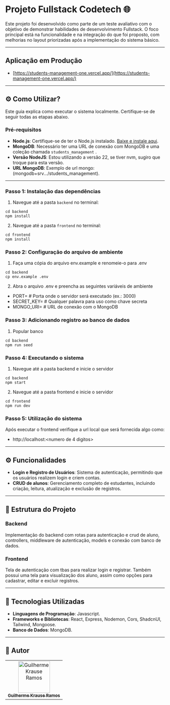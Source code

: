 # Projeto Fullstack Codetech 🌐

Este projeto foi desenvolvido como parte de um teste avaliativo com o objetivo de demonstrar habilidades de desenvolvimento Fullstack. O foco principal está na funcionalidade e na integração do que foi proposto, com melhorias no layout priorizadas após a implementação do sistema básico.

---

## Aplicação em Produção

- [https://students-management-one.vercel.app/](https://students-management-one.vercel.app/)
---

## ⚙️ Como Utilizar?

Este guia explica como executar o sistema localmente. Certifique-se de seguir todas as etapas abaixo.

### Pré-requisitos

- **Node.js**: Certifique-se de ter o Node.js instalado. [Baixe e instale aqui](https://nodejs.org/).
- **MongoDB**: Necessário ter uma URL de conexão com MongoDB e uma coleção chamada `students_management` .
- **Versão NodeJS**: Estou utilizando a versão 22, se tiver nvm, sugiro que troque para esta versão.
- **URL MongoDB**: Exemplo de url mongo: (mongodb+srv.../students_management).

---

### Passo 1: Instalação das dependências

1. Navegue até a pasta `backend` no terminal:
```
cd backend
npm install
```

2. Navegue até a pasta `frontend` no terminal:
```
cd frontend
npm install
```

### Passo 2: Configuração do arquivo de ambiente

1. Faça uma cópia do arquivo env.example e renomeie-o para .env
```
cd backend
cp env.example .env
```

2. Abra o arquivo .env e preencha as seguintes variáveis de ambiente

- PORT= # Porta onde o servidor será executado (ex.: 3000)
- SECRET_KEY= # Qualquer palavra para uso como chave secreta
- MONGO_URI= # URL de conexão com o MongoDB

### Passo 3: Adicionando registro ao banco de dados

1. Popular banco
```
cd backend
npm run seed
```

### Passo 4: Executando o sistema

1. Navegue até a pasta backend e inicie o servidor
```
cd backend
npm start
```

2. Navegue até a pasta frontend e inicie o servidor
```
cd frontend
npm run dev
```

### Passo 5: Utilização do sistema

Após executar o frontend verifique a url local que será fornecida algo como:

- http://localhost:<numero de 4 digitos>
---

## ⚙️ Funcionalidades

- **Login e Registro de Usuários**: Sistema de autenticação, permitindo que os usuários realizem login e criem contas.
- **CRUD de alunos**: Gerenciamento completo de estudantes, incluindo criação, leitura, atualização e exclusão de registros.

---

## 🚀 Estrutura do Projeto

### **Backend**
Implementação do backend com rotas para autenticação e crud de aluno, controllers, middleware de autenticação, models e conexão com banco de dados.

### **Frontend**
Tela de autenticação com tbas para realizar login e registrar. Também possui uma tela para visualização dos aluno, assim como opções para cadastrar, editar e excluir registros.

---

## 🔧 Tecnologias Utilizadas

- **Linguagens de Programação**: Javascript.
- **Frameworks e Bibliotecas**: React, Express, Nodemon, Cors, ShadcnUI, Tailwind, Mongoose.
- **Banco de Dados**: MongoDB.

---

## 👥 Autor

<table>
  <tr>
    <td align="center">
      <a href="https://github.com/GuiKrause">
        <img src="https://avatars.githubusercontent.com/u/134097567?v=4" width="100px;" alt="Guilherme Krause Ramos"/>
        <br/>
        <sub><b>Guilherme Krause Ramos</b></sub>
      </a>
    </td>
  </tr>
</table>

